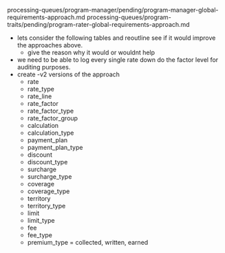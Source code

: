 processing-queues/program-manager/pending/program-manager-global-requirements-approach.md
processing-queues/program-traits/pending/program-rater-global-requirements-approach.md
- lets consider the following tables and reoutline see if it would improve the approaches above.
  - give the reason why it would or wouldnt help
- we need to be able to log every single rate down do the factor level for auditing purposes.
- create -v2 versions of the approach 
  - rate
  - rate_type
  - rate_line
  - rate_factor
  - rate_factor_type
  - rate_factor_group
  - calculation
  - calculation_type
  - payment_plan
  - payment_plan_type
  - discount
  - discount_type
  - surcharge
  - surcharge_type
  - coverage
  - coverage_type
  - territory
  - territory_type
  - limit
  - limit_type
  - fee
  - fee_type
  - premium_type = collected, written, earned
  